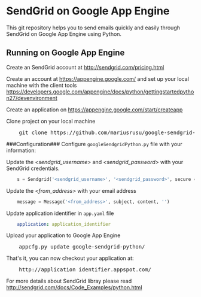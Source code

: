 SendGrid on Google App Engine
======================

This git repository helps you to send emails quickly and easily through SendGrid on Google App Engine using Python.


Running on Google App Engine
----------------------------

Create an SendGrid account at http://sendgrid.com/pricing.html

Create an account at https://appengine.google.com/ and set up your local machine with the client tools https://developers.google.com/appengine/docs/python/gettingstartedpython27/devenvironment

Create an application on https://appengine.google.com/start/createapp

Clone project on your local machine
<pre>
    git clone https://github.com/mariusrusu/google-sendgrid-python.git
</pre>

###Configuration###
Configure `googleSendgridPython.py` file with your information:

Update the *&lt;sendgrid_username&gt;* and *&lt;sendgrid_password&gt;* with your SendGrid credentials.
```python
    s = Sendgrid('<sendgrid_username>', '<sendgrid_password>', secure = True)
```
Update the *&lt;from_address&gt;* with your email address
```python
    message = Message('<from_address>', subject, content, '')
```

Update application identifier in `app.yaml` file
```yaml
    application: application_identifier
```

Upload your application to Google App Engine
<pre>
    appcfg.py update google-sendgrid-python/
</pre>
That's it, you can now checkout your application at:
<pre>
    http://application_identifier.appspot.com/
</pre>

For more details about SendGrid libray please read http://sendgrid.com/docs/Code_Examples/python.html

